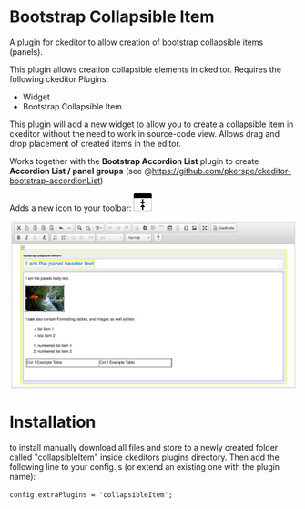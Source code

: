 # Bootstrap Collapsible Item
A plugin for ckeditor to allow creation of bootstrap collapsible items (panels).

This plugin allows creation collapsible elements in ckeditor.
Requires the following ckeditor Plugins:
 - Widget
 - Bootstrap Collapsible Item
 
This plugin will add a new widget to allow you to create a collapsible item in ckeditor without the need to work in source-code view.
Allows drag and drop placement of created items in the editor.

Works together with the __Bootstrap Accordion List__ plugin to create __Accordion List / panel groups__ (see @https://github.com/pkerspe/ckeditor-bootstrap-accordionList)

Adds a new icon to your toolbar: 
<img src="./icons/hidpi/collapsibleitem.png?raw=true" width="32"/>

![Editor toolbar and usage example](./doc/images/ckeditor-collapsible-item-editor-view.png?raw=true "Editor toolbar and usage example")

# Installation
to install manually download all files and store to a newly created folder called "collapsibleItem" inside ckeditors plugins directory.
Then add the following line to your config.js (or extend an existing one with the plugin name):

`config.extraPlugins = 'collapsibleItem';`
